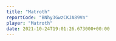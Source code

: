 ```yaml
---
title: "Matroth"
reportCode: "BNhy3GwzCKJA89Vn"
player: "Matroth"
date: 2021-10-24T19:01:26.673000+00:00
---
```

